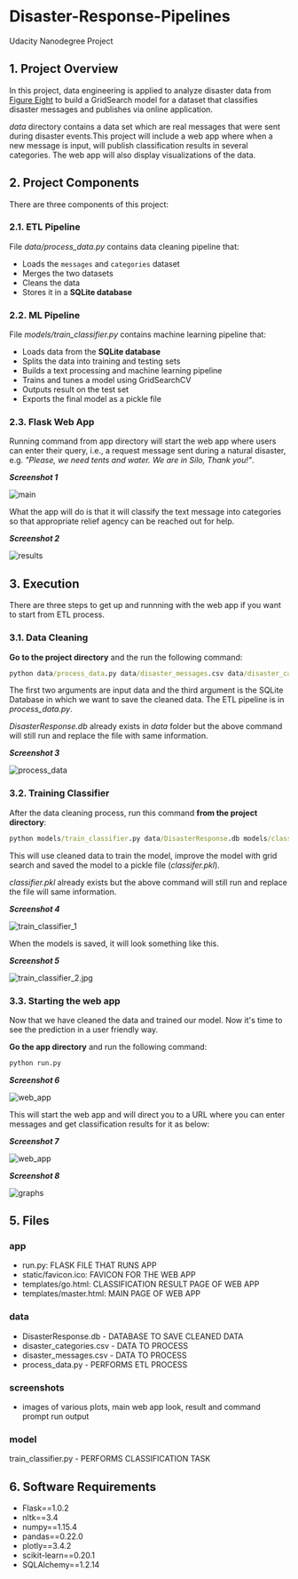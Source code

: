 # Disaster-Response-Pipelines
Udacity Nanodegree Project

## 1. Project Overview

In this project, data engineering is applied to analyze disaster data from <a href="https://www.figure-eight.com/" target="_blank">Figure Eight</a> to build a GridSearch model for a dataset that classifies disaster messages and publishes via online application.

_data_ directory contains a data set which are real messages that were sent during disaster events.This project will include a web app where when a new message is input, will publish classification results in several categories. The web app will also display visualizations of the data.

## 2. Project Components

There are three components of this project:

<a id='etl_pipeline'></a>

### 2.1. ETL Pipeline

File _data/process_data.py_ contains data cleaning pipeline that:

- Loads the `messages` and `categories` dataset
- Merges the two datasets
- Cleans the data
- Stores it in a **SQLite database**

<a id='ml_pipeline'></a>

### 2.2. ML Pipeline

File _models/train_classifier.py_ contains machine learning pipeline that:

- Loads data from the **SQLite database**
- Splits the data into training and testing sets
- Builds a text processing and machine learning pipeline
- Trains and tunes a model using GridSearchCV
- Outputs result on the test set
- Exports the final model as a pickle file

<a id='flask'></a>

### 2.3. Flask Web App

<a id='eg'></a>

Running command from app directory will start the web app where users can enter their query, i.e., a request message sent during a natural disaster, e.g. _"Please, we need tents and water. We are in Silo, Thank you!"_.

**_Screenshot 1_**

![main](screenshots/Message_Genres.jpg)

What the app will do is that it will classify the text message into categories so that appropriate relief agency can be reached out for help.

**_Screenshot 2_**

![results](screenshots/Web_App_Result.jpg)

<a id='run'></a>

## 3. Execution

There are three steps to get up and runnning with the web app if you want to start from ETL process.

<a id='cleaning'></a>

### 3.1. Data Cleaning

**Go to the project directory** and the run the following command:

```bat
python data/process_data.py data/disaster_messages.csv data/disaster_categories.csv data/DisasterResponse.db
```

The first two arguments are input data and the third argument is the SQLite Database in which we want to save the cleaned data. The ETL pipeline is in _process_data.py_.

_DisasterResponse.db_ already exists in _data_ folder but the above command will still run and replace the file with same information. 

**_Screenshot 3_**

![process_data](screenshots/Process_data.jpg)

<a id='training'></a>

### 3.2. Training Classifier

After the data cleaning process, run this command **from the project directory**:

```bat
python models/train_classifier.py data/DisasterResponse.db models/classifier.pkl
```

This will use cleaned data to train the model, improve the model with grid search and saved the model to a pickle file (_classifer.pkl_).

_classifier.pkl_ already exists but the above command will still run and replace the file will same information.

_**Screenshot 4**_

![train_classifier_1](screenshots/train_classifier_1.jpg)

When the models is saved, it will look something like this.

<a id='acc'></a>

**_Screenshot 5_**

![train_classifier_2.jpg](screenshots/train_classifier_2.jpg)

<a id='starting'></a>

### 3.3. Starting the web app

Now that we have cleaned the data and trained our model. Now it's time to see the prediction in a user friendly way.

**Go the app directory** and run the following command:

<a id='com'></a>

```bat
python run.py
```

**_Screenshot 6_**

![web_app](screenshots/run_app.jpg)

This will start the web app and will direct you to a URL where you can enter messages and get classification results for it as below:

**_Screenshot 7_**

![web_app](screenshots/Message_Genres.jpg)

<a id='conclusion'></a>

**_Screenshot 8_**

![graphs](screenshots/Top10_results.jpg)


## 5. Files

### app
- run.py: FLASK FILE THAT RUNS APP</b>
- static/favicon.ico: FAVICON FOR THE WEB APP</b>
- templates/go.html: CLASSIFICATION RESULT PAGE OF WEB APP</b>
- templates/master.html: MAIN PAGE OF WEB APP</b>

### data
- DisasterResponse.db - DATABASE TO SAVE CLEANED DATA</b>
- disaster_categories.csv - DATA TO PROCESS</b>
- disaster_messages.csv - DATA TO PROCESS</b>
- process_data.py - PERFORMS ETL PROCESS</b>

### screenshots
- images of various plots, main web app look, result and command prompt run output</b>

### model
train_classifier.py - PERFORMS CLASSIFICATION TASK</b>

## 6. Software Requirements

- Flask==1.0.2</b>
- nltk==3.4</b>
- numpy==1.15.4</b>
- pandas==0.22.0</b>
- plotly==3.4.2</b>
- scikit-learn==0.20.1</b>
- SQLAlchemy==1.2.14</b>
